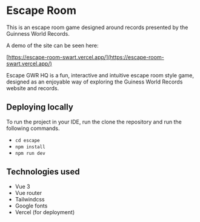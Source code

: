 # Escape Room

This is an escape room game designed around records presented by the Guinness World Records. 

A demo of the site can be seen here:

[https://escape-room-swart.vercel.app/](https://escape-room-swart.vercel.app/)

Escape GWR HQ is a fun, interactive and intuitive escape room style game, designed as an enjoyable way of exploring the Guiness World Records website and records. 

## Deploying locally

To run the project in your IDE, run the clone the repository and run the following commands. 
- `cd escape`
- `npm install`
- `npm run dev`

## Technologies used

- Vue 3 
- Vue router
- Tailwindcss
- Google fonts
- Vercel (for deployment)
